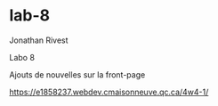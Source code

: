 # lab-8

Jonathan Rivest

Labo 8

Ajouts de nouvelles sur la front-page

https://e1858237.webdev.cmaisonneuve.qc.ca/4w4-1/
